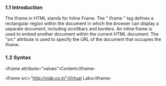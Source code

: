
### 1.1 Introduction
The iframe in HTML stands for Inline Frame. The ” iframe ” tag defines a rectangular region within the document in which the browser can display a separate document, including scrollbars and borders. An inline frame is used to embed another document within the current HTML document.
The "src" attribute is used to specify the URL of the document that occupies the iframe.

### 1.2 Syntax


‹iframe attribute="values"›Content‹/iframe›


‹iframe src="http://vlab.co.in"›Virtual Labs‹/iframe›



  
